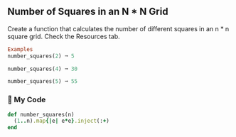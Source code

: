 ## Number of Squares in an N * N Grid

Create a function that calculates the number of different squares in an n * n square grid. Check the Resources tab.
```ruby
Examples
number_squares(2) ➞ 5

number_squares(4) ➞ 30

number_squares(5) ➞ 55
```
### :gem: My Code
```ruby
def number_squares(n)
  (1..n).map{|e| e*e}.inject(:+)
end

```
